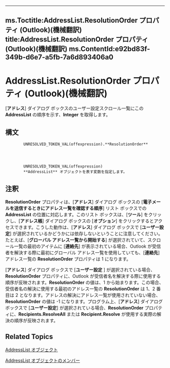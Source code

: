 

---
ms.Toctitle:AddressList.ResolutionOrder プロパティ (Outlook)(機械翻訳)
title:AddressList.ResolutionOrder プロパティ (Outlook)(機械翻訳)
ms.ContentId:e92bd83f-349b-d6e7-a5fb-7a6d893406a0
---
# AddressList.ResolutionOrder プロパティ (Outlook)(機械翻訳)




[**アドレス**] ダイアログ ボックスのユーザー設定スクロール一覧にこの **AddressList** の順序を示す、**Integer** を取得します。

## 構文

            UNRESOLVED_TOKEN_VAL(offexpression).**ResolutionOrder**




            UNRESOLVED_TOKEN_VAL(offexpression)
            **AddressList** オブジェクトを表す変数を指定します。



## 注釈
**ResolutionOrder** プロパティは、[**アドレス**] ダイアログ ボックスの [**電子メールを送信するときにアドレス一覧を確認する順序**] リスト ボックスでの **AddressList** の位置に対応します。このリスト ボックスは、[**ツール**] をクリックし、[**アドレス帳**] ダイアログ ボックスの [**オプション**] をクリックするとアクセスできます。こうした動作は、[**アドレス**] ダイアログ ボックスで [**ユーザー設定**] が選択されているかどうかには依存しないということに注意してください。たとえば、[**グローバル アドレス一覧から開始する**] が選択されていて、スクロール一覧の最初のアイテムに [**連絡先**] が表示されている場合、Outlook が受信者を解決する際に最初にグローバル アドレス一覧を使用していても、[**連絡先**] アドレス一覧の **ResolutionOrder** プロパティは 1 になります。



[**アドレス**] ダイアログ ボックスで [**ユーザー設定** ] が選択されている場合、**ResolutionOrder** プロパティに、Outlook が受信者名を解決する際に使用する順序が反映されます。**ResolutionOrder** の値は、1 から始まります。この場合、受信者名の解決に使用する最初のアドレス一覧の **ResolutionOrder** は 1、2 番目は 2 となります。アドレスの解決にアドレス一覧が使用されていない場合、**ResolutionOrder** の値は -1 になります。プログラム上、[**アドレス**] ダイアログ ボックスで [**ユーザー設定**] が選択されている場合、**ResolutionOrder** プロパティに、**Recipients.ResolveAll** または **Recipient.Resolve** が使用する実際の解決の順序が反映されます。



## Related Topics

[AddressList オブジェクト](84611afe-48b1-185b-df4b-0f004e7436ff.md)

[AddressList オブジェクトのメンバー](49ce35c2-400b-16b0-5f74-7f7d6260e45b.md)




